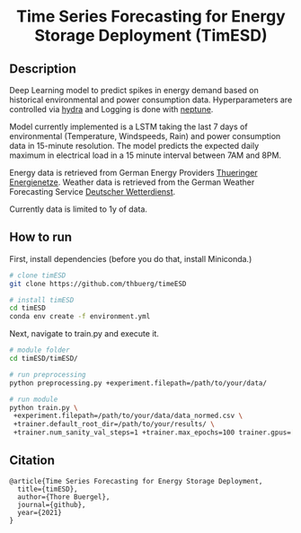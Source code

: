 <div align="center">
 
# Time Series Forecasting for Energy Storage Deployment (TimESD)
</div>

## Description   
Deep Learning model to predict spikes in energy demand based on historical environmental and power consumption data. 
Hyperparameters are controlled via [hydra](https://hydra.cc/) and Logging is done with [neptune](https://www.neptune.ai).

Model currently implemented is a LSTM taking the last 7 days of environmental (Temperature, Windspeeds, Rain) and power consumption data in 15-minute resolution. 
The model predicts the expected daily maximum in electrical load in a 15 minute interval between 7AM and 8PM.

Energy data is retrieved from German Energy Providers [Thueringer Energienetze](https://www.thueringer-energienetze.com).
Weather data is retrieved from the German Weather Forecasting Service [Deutscher Wetterdienst]('https://opendata.dwd.de/climate_environment/CDC/observations_germany/climate/').

Currently data is limited to 1y of data.

## How to run   
First, install dependencies (before you do that, install Miniconda.)
```bash
# clone timESD   
git clone https://github.com/thbuerg/timeESD

# install timESD
cd timESD
conda env create -f environment.yml
```   
 Next, navigate to train.py and execute it.   
 ```bash
# module folder
cd timESD/timESD/

# run preprocessing
python preprocessing.py +experiment.filepath=/path/to/your/data/

# run module 
python train.py \
  +experiment.filepath=/path/to/your/data/data_normed.csv \
  +trainer.default_root_dir=/path/to/your/results/ \
  +trainer.num_sanity_val_steps=1 +trainer.max_epochs=100 trainer.gpus=[0] experiment.batch_size=128 experiment.learning_rate=0.001
```

## Citation   
```
@article{Time Series Forecasting for Energy Storage Deployment,
  title={timESD},
  author={Thore Buergel},
  journal={github},
  year={2021}
}
```   
